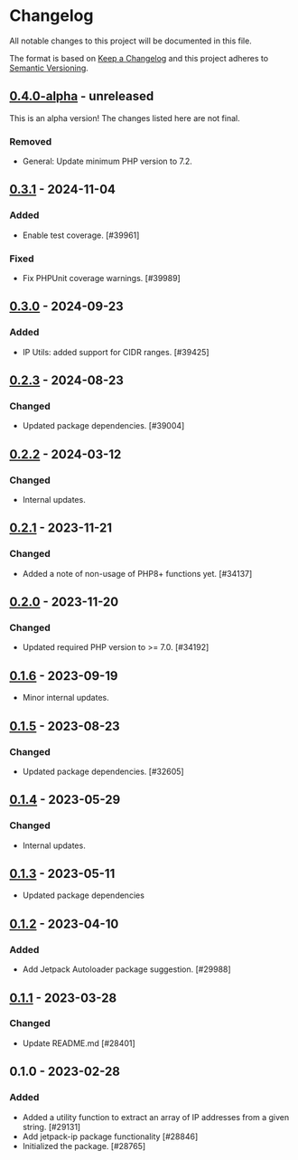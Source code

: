 # Changelog

All notable changes to this project will be documented in this file.

The format is based on [Keep a Changelog](https://keepachangelog.com/en/1.0.0/)
and this project adheres to [Semantic Versioning](https://semver.org/spec/v2.0.0.html).

## [0.4.0-alpha] - unreleased

This is an alpha version! The changes listed here are not final.

### Removed
- General: Update minimum PHP version to 7.2.

## [0.3.1] - 2024-11-04
### Added
- Enable test coverage. [#39961]

### Fixed
- Fix PHPUnit coverage warnings. [#39989]

## [0.3.0] - 2024-09-23
### Added
- IP Utils: added support for CIDR ranges. [#39425]

## [0.2.3] - 2024-08-23
### Changed
- Updated package dependencies. [#39004]

## [0.2.2] - 2024-03-12
### Changed
- Internal updates.

## [0.2.1] - 2023-11-21
### Changed
- Added a note of non-usage of PHP8+ functions yet. [#34137]

## [0.2.0] - 2023-11-20
### Changed
- Updated required PHP version to >= 7.0. [#34192]

## [0.1.6] - 2023-09-19

- Minor internal updates.

## [0.1.5] - 2023-08-23
### Changed
- Updated package dependencies. [#32605]

## [0.1.4] - 2023-05-29
### Changed
- Internal updates.

## [0.1.3] - 2023-05-11

- Updated package dependencies

## [0.1.2] - 2023-04-10
### Added
- Add Jetpack Autoloader package suggestion. [#29988]

## [0.1.1] - 2023-03-28
### Changed
- Update README.md [#28401]

## 0.1.0 - 2023-02-28
### Added
- Added a utility function to extract an array of IP addresses from a given string. [#29131]
- Add jetpack-ip package functionality [#28846]
- Initialized the package. [#28765]

[0.4.0-alpha]: https://github.com/automattic/jetpack-ip/compare/v0.3.1...v0.4.0-alpha
[0.3.1]: https://github.com/automattic/jetpack-ip/compare/v0.3.0...v0.3.1
[0.3.0]: https://github.com/automattic/jetpack-ip/compare/v0.2.3...v0.3.0
[0.2.3]: https://github.com/automattic/jetpack-ip/compare/v0.2.2...v0.2.3
[0.2.2]: https://github.com/automattic/jetpack-ip/compare/v0.2.1...v0.2.2
[0.2.1]: https://github.com/automattic/jetpack-ip/compare/v0.2.0...v0.2.1
[0.2.0]: https://github.com/automattic/jetpack-ip/compare/v0.1.6...v0.2.0
[0.1.6]: https://github.com/automattic/jetpack-ip/compare/v0.1.5...v0.1.6
[0.1.5]: https://github.com/automattic/jetpack-ip/compare/v0.1.4...v0.1.5
[0.1.4]: https://github.com/automattic/jetpack-ip/compare/v0.1.3...v0.1.4
[0.1.3]: https://github.com/automattic/jetpack-ip/compare/v0.1.2...v0.1.3
[0.1.2]: https://github.com/automattic/jetpack-ip/compare/v0.1.1...v0.1.2
[0.1.1]: https://github.com/automattic/jetpack-ip/compare/v0.1.0...v0.1.1
